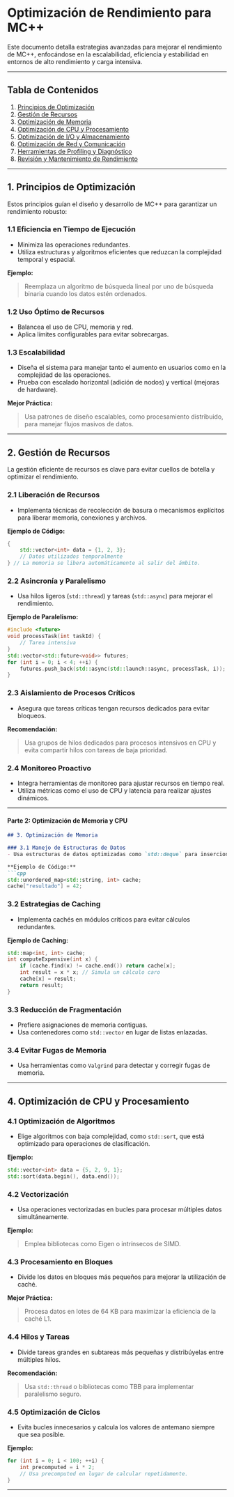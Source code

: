 # Optimización de Rendimiento para MC++

Este documento detalla estrategias avanzadas para mejorar el rendimiento de MC++, enfocándose en la escalabilidad, eficiencia y estabilidad en entornos de alto rendimiento y carga intensiva.

---

## Tabla de Contenidos

1. [Principios de Optimización](#principios-de-optimización)
2. [Gestión de Recursos](#gestión-de-recursos)
3. [Optimización de Memoria](#optimización-de-memoria)
4. [Optimización de CPU y Procesamiento](#optimización-de-cpu-y-procesamiento)
5. [Optimización de I/O y Almacenamiento](#optimización-de-io-y-almacenamiento)
6. [Optimización de Red y Comunicación](#optimización-de-red-y-comunicación)
7. [Herramientas de Profiling y Diagnóstico](#herramientas-de-profiling-y-diagnóstico)
8. [Revisión y Mantenimiento de Rendimiento](#revisión-y-mantenimiento-de-rendimiento)

---

## 1. Principios de Optimización

Estos principios guían el diseño y desarrollo de MC++ para garantizar un rendimiento robusto:

### 1.1 Eficiencia en Tiempo de Ejecución
- Minimiza las operaciones redundantes.
- Utiliza estructuras y algoritmos eficientes que reduzcan la complejidad temporal y espacial.

**Ejemplo:**
> Reemplaza un algoritmo de búsqueda lineal por uno de búsqueda binaria cuando los datos estén ordenados.

### 1.2 Uso Óptimo de Recursos
- Balancea el uso de CPU, memoria y red.
- Aplica límites configurables para evitar sobrecargas.

### 1.3 Escalabilidad
- Diseña el sistema para manejar tanto el aumento en usuarios como en la complejidad de las operaciones.
- Prueba con escalado horizontal (adición de nodos) y vertical (mejoras de hardware).

**Mejor Práctica:**
> Usa patrones de diseño escalables, como procesamiento distribuido, para manejar flujos masivos de datos.

---

## 2. Gestión de Recursos

La gestión eficiente de recursos es clave para evitar cuellos de botella y optimizar el rendimiento.

### 2.1 Liberación de Recursos
- Implementa técnicas de recolección de basura o mecanismos explícitos para liberar memoria, conexiones y archivos.

**Ejemplo de Código:**
```cpp
{
    std::vector<int> data = {1, 2, 3};
    // Datos utilizados temporalmente
} // La memoria se libera automáticamente al salir del ámbito.
```

### 2.2 Asincronía y Paralelismo
- Usa hilos ligeros (`std::thread`) y tareas (`std::async`) para mejorar el rendimiento.

**Ejemplo de Paralelismo:**
```cpp
#include <future>
void processTask(int taskId) {
    // Tarea intensiva
}
std::vector<std::future<void>> futures;
for (int i = 0; i < 4; ++i) {
    futures.push_back(std::async(std::launch::async, processTask, i));
}
```

### 2.3 Aislamiento de Procesos Críticos
- Asegura que tareas críticas tengan recursos dedicados para evitar bloqueos.

**Recomendación:**
> Usa grupos de hilos dedicados para procesos intensivos en CPU y evita compartir hilos con tareas de baja prioridad.

### 2.4 Monitoreo Proactivo
- Integra herramientas de monitoreo para ajustar recursos en tiempo real.
- Utiliza métricas como el uso de CPU y latencia para realizar ajustes dinámicos.

---

#### **Parte 2: Optimización de Memoria y CPU**

```markdown
## 3. Optimización de Memoria

### 3.1 Manejo de Estructuras de Datos
- Usa estructuras de datos optimizadas como `std::deque` para inserciones frecuentes en ambos extremos o `std::unordered_map` para búsquedas rápidas.

**Ejemplo de Código:**
```cpp
std::unordered_map<std::string, int> cache;
cache["resultado"] = 42;
```

### 3.2 Estrategias de Caching
- Implementa cachés en módulos críticos para evitar cálculos redundantes.

**Ejemplo de Caching:**
```cpp
std::map<int, int> cache;
int computeExpensive(int x) {
    if (cache.find(x) != cache.end()) return cache[x];
    int result = x * x; // Simula un cálculo caro
    cache[x] = result;
    return result;
}
```

### 3.3 Reducción de Fragmentación
- Prefiere asignaciones de memoria contiguas.
- Usa contenedores como `std::vector` en lugar de listas enlazadas.

### 3.4 Evitar Fugas de Memoria
- Usa herramientas como `Valgrind` para detectar y corregir fugas de memoria.

---

## 4. Optimización de CPU y Procesamiento

### 4.1 Optimización de Algoritmos
- Elige algoritmos con baja complejidad, como `std::sort`, que está optimizado para operaciones de clasificación.

**Ejemplo:**
```cpp
std::vector<int> data = {5, 2, 9, 1};
std::sort(data.begin(), data.end());
```

### 4.2 Vectorización
- Usa operaciones vectorizadas en bucles para procesar múltiples datos simultáneamente.

**Ejemplo:**
> Emplea bibliotecas como Eigen o intrínsecos de SIMD.

### 4.3 Procesamiento en Bloques
- Divide los datos en bloques más pequeños para mejorar la utilización de caché.

**Mejor Práctica:**
> Procesa datos en lotes de 64 KB para maximizar la eficiencia de la caché L1.

### 4.4 Hilos y Tareas
- Divide tareas grandes en subtareas más pequeñas y distribúyelas entre múltiples hilos.

**Recomendación:**
> Usa `std::thread` o bibliotecas como TBB para implementar paralelismo seguro.

### 4.5 Optimización de Ciclos
- Evita bucles innecesarios y calcula los valores de antemano siempre que sea posible.

**Ejemplo:**
```cpp
for (int i = 0; i < 100; ++i) {
    int precomputed = i * 2;
    // Usa precomputed en lugar de calcular repetidamente.
}
```

---
